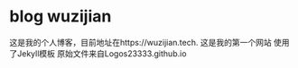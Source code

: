 # blog wuzijian
这是我的个人博客，目前地址在https://wuzijian.tech.
这是我的第一个网站
使用了Jekyll模板
原始文件来自Logos23333.github.io
